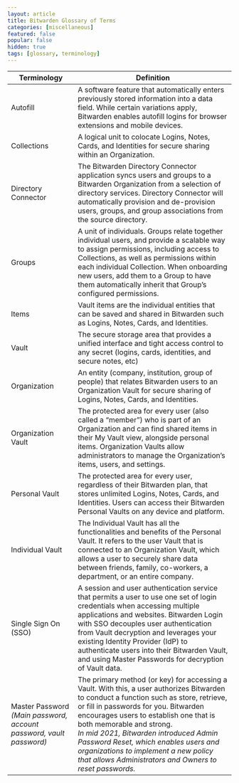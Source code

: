 ```yaml
---
layout: article
title: Bitwarden Glossary of Terms
categories: [miscellaneous]
featured: false
popular: false
hidden: true
tags: [glossary, terminology]
---
```


| Terminology | Definition|
|---|----|
|Autofill|A software feature that automatically enters previously stored information into a data field. While certain variations apply, Bitwarden enables autofill logins for browser extensions and mobile devices. |
Collections |A logical unit to colocate Logins, Notes, Cards, and Identities for secure sharing within an Organization. |
|Directory Connector |The Bitwarden Directory Connector application syncs users and groups to a Bitwarden Organization from a selection of directory services. Directory Connector will automatically provision and de-provision users, groups, and group associations from the source directory. |
Groups |A unit of individuals. Groups relate together individual users, and provide a scalable way to assign permissions, including access to Collections, as well as permissions within each individual Collection. When onboarding new users, add them to a Group to have them automatically inherit that Group’s configured permissions.
|Items |Vault items are the individual entities that can be saved and shared in Bitwarden such as Logins, Notes, Cards, and Identities.
|Vault |The secure storage area that provides a unified interface and tight access control to any secret (logins, cards, identities, and secure notes, etc)
|Organization |An entity (company, institution, group of people) that relates Bitwarden users to an Organization Vault for secure sharing of Logins, Notes, Cards, and Identities. |
Organization Vault |The protected area for every user (also called a “member”) who is part of an Organization and can find shared items in their My Vault view, alongside personal items. Organization Vaults allow administrators to manage the Organization’s items, users, and settings.|
Personal Vault |The protected area for every user, regardless of their Bitwarden plan, that stores unlimited Logins, Notes, Cards, and Identities. Users can access their Bitwarden Personal Vaults on any device and platform. |
Individual Vault |The Individual Vault has all the functionalities and benefits of the Personal Vault. It refers to the user Vault that is connected to an Organization Vault, which allows a user to securely share data between friends, family, co-workers, a department, or an entire company. |
Single Sign On (SSO) |A session and user authentication service that permits a user to use one set of login credentials when accessing multiple applications and websites. Bitwarden Login with SSO decouples user authentication from Vault decryption and leverages your existing Identity Provider (IdP) to authenticate users into their Bitwarden Vault, and using Master Passwords for decryption of Vault data. |
Master Password *(Main password, account password, vault password)* |The primary method (or key) for accessing a Vault. With this, a user authorizes Bitwarden to conduct a function such as store, retrieve, or fill in passwords for you. Bitwarden encourages users to establish one that is both memorable and strong. <br> *In mid 2021, Bitwarden introduced Admin Password Reset, which enables users and organizations to implement a new policy that allows Administrators and Owners to reset passwords.* |